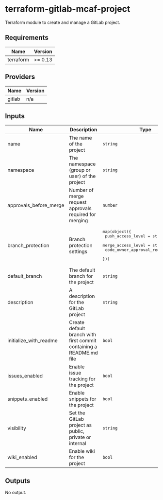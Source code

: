 # terraform-gitlab-mcaf-project

Terraform module to create and manage a GitLab project.

<!--- BEGIN_TF_DOCS --->
## Requirements

| Name | Version |
|------|---------|
| terraform | >= 0.13 |

## Providers

| Name | Version |
|------|---------|
| gitlab | n/a |

## Inputs

| Name | Description | Type | Default | Required |
|------|-------------|------|---------|:--------:|
| name | The name of the project | `string` | n/a | yes |
| namespace | The namespace (group or user) of the project | `string` | n/a | yes |
| approvals\_before\_merge | Number of merge request approvals required for merging | `number` | `1` | no |
| branch\_protection | Branch protection settings | <pre>map(object({<br>    push_access_level            = string<br>    merge_access_level           = string<br>    code_owner_approval_required = bool<br>  }))</pre> | `null` | no |
| default\_branch | The default branch for the project | `string` | `"master"` | no |
| description | A description for the GitLab project | `string` | `null` | no |
| initialize\_with\_readme | Create default branch with first commit containing a README.md file | `bool` | `true` | no |
| issues\_enabled | Enable issue tracking for the project | `bool` | `false` | no |
| snippets\_enabled | Enable snippets for the project | `bool` | `false` | no |
| visibility | Set the GitLab project as public, private or internal | `string` | `"private"` | no |
| wiki\_enabled | Enable wiki for the project | `bool` | `false` | no |

## Outputs

No output.

<!--- END_TF_DOCS --->
